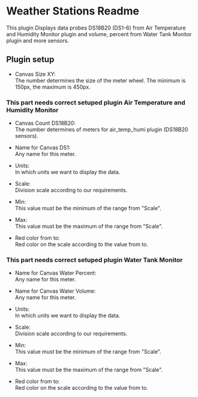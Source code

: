 Weather Stations Readme
====

This plugin Displays data probes DS18B20 (DS1-6) from Air Temperature and Humidity Monitor plugin and volume, percent from Water Tank Monitor plugin and more sensors.

Plugin setup
-----------

* Canvas Size XY:  
  The number determines the size of the meter wheel. The minimum is 150px, the maximum is 450px.  

### This part needs correct setuped plugin Air Temperature and Humidity Monitor
* Canvas Count DS18B20:  
  The number determines of meters for air_temp_humi plugin (DS18B20 sensors).  

* Name for Canvas DS1:  
  Any name for this meter.  

* Units:  
  In which units we want to display the data.  

* Scale:  
  Division scale according to our requirements.  

* Min:  
  This value must be the minimum of the range from "Scale".  

* Max:  
  This value must be the maximum of the range from "Scale".  

* Red color from to:  
  Red color on the scale according to the value from to.  
  
### This part needs correct setuped plugin Water Tank Monitor        
* Name for Canvas Water Percent:  
  Any name for this meter.  

* Name for Canvas Water Volume:  
  Any name for this meter.      

* Units:  
  In which units we want to display the data.  

* Scale:  
  Division scale according to our requirements.  

* Min:  
  This value must be the minimum of the range from "Scale".  

* Max:  
  This value must be the maximum of the range from "Scale".  

* Red color from to:  
  Red color on the scale according to the value from to. 


